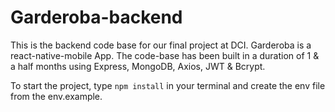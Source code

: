 # Garderoba-backend

This is the backend code base for our final project at DCI. Garderoba is a react-native-mobile App. 
The code-base has been built in a duration of 1 & a half months using Express, MongoDB, Axios, JWT & Bcrypt. 


To start the project, type `npm install` in your terminal and create the env file from the env.example. 

